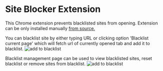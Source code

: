 # Site Blocker Extension
This Chrome extension prevents blacklisted sites from opening. Extension can be only installed manually [from source.](https://dev.to/ben/how-to-install-chrome-extensions-manually-from-github-1612)

You can blacklist site by either typing URL or clicking option 'Blacklist current page' which will fetch url of currently opened tab and add it to blacklist.
![add to blacklist](https://i.imgur.com/6sxcmSl.png)

Blacklist management page can be used to view blacklisted sites, reset blacklist or remove sites from blacklist.
![add to blacklist](https://i.imgur.com/64BXAAX.png)
